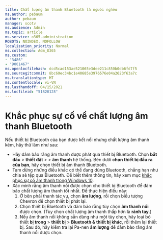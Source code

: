 ```yaml
---
title: Chất lượng âm thanh Bluetooth là người nghèo
ms.author: pebaum
author: pebaum
manager: scotv
ms.audience: Admin
ms.topic: article
ms.service: o365-administration
ROBOTS: NOINDEX, NOFOLLOW
localization_priority: Normal
ms.collection: Adm_O365
ms.custom:
- "3486"
- "9001467"
ms.openlocfilehash: dcd5cad153ae521065e3dee211c850b0db6fd7f5
ms.sourcegitcommit: 8bc60ec34bc1e40685e3976576e04a2623f63a7c
ms.translationtype: MT
ms.contentlocale: vi-VN
ms.lasthandoff: 04/15/2021
ms.locfileid: "51820128"
---
```

# <a name="fix-bluetooth-audio-quality-issue"></a>Khắc phục sự cố về chất lượng âm thanh Bluetooth

Nếu thiết bị Bluetooth của bạn được kết nối nhưng chất lượng âm thanh kém, hãy thử làm như sau:

- Hãy đảm bảo rằng âm thanh được phát qua thiết bị Bluetooth. Chọn **bắt đầu**  >  **thiết đặt**  >    >  **âm thanh** hệ thống. Bên dưới **chọn thiết bị đầu ra của bạn**, hãy chọn thiết bị âm thanh Bluetooth.
- Tạm dừng những điều khác có thể đang dùng Bluetooth, chẳng hạn như chia sẻ tệp qua Bluetooth. Để biết thêm thông tin, hãy xem mục [khắc phục sự cố âm thanh trong Windows 10](https://support.microsoft.com/help/4520288/windows-10-fix-sound-problems).
- Xác minh rằng âm thanh nổi được chọn cho thiết bị Bluetooth để đảm bảo chất lượng âm thanh tốt nhất. Để thực hiện điều này: 
    1. Ở bên phải thanh tác vụ, chọn **âm lượng**, rồi chọn biểu tượng Chevron để chọn thiết bị phát lại.
    2. Chọn thiết bị Bluetooth và đảm bảo rằng tùy chọn **âm thanh nổi** được chọn. (Tùy chọn chất lượng âm thanh thấp hơn là **rảnh tay**.)
    3. Nếu âm thanh nổi không sẵn dùng như một tùy chọn, hãy loại bỏ thiết **bị trong**  >  **thiết bị**  >  **Bluetooth & thiết bị khác**, rồi thêm lại thiết bị. Sau đó, hãy kiểm tra lại Pa-nen **âm lượng** để đảm bảo rằng âm thanh nổi được chọn.

